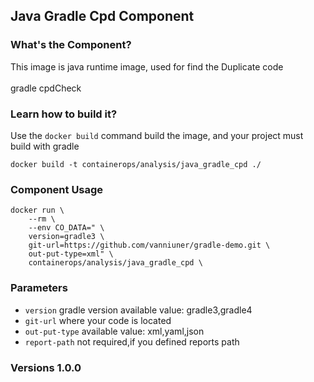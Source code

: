 ## Java Gradle Cpd Component

### What's the Component?

This image is java runtime image, used for find the Duplicate code 
<br>
<br> gradle cpdCheck

### Learn how to build it?

Use the `docker build` command build the image, and your project must build with gradle

```
docker build -t containerops/analysis/java_gradle_cpd ./
```
### Component Usage
```
docker run \
    --rm \
    --env CO_DATA=" \
    version=gradle3 \
    git-url=https://github.com/vanniuner/gradle-demo.git \
    out-put-type=xml" \
    containerops/analysis/java_gradle_cpd \
```

### Parameters 
- `version` gradle version available value: gradle3,gradle4
- `git-url` where your code is located
- `out-put-type`  available value: xml,yaml,json
- `report-path`   not required,if you defined reports path
### Versions 1.0.0



